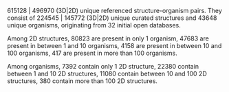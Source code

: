 615128 | 496970 (3D|2D) unique referenced structure-organism pairs. 
 They consist of 
 224545 | 145772 (3D|2D) unique curated structures and 
 43648 unique organisms,
 originating from 
 32 initial open databases. 
 
 Among 2D structures, 
 80823 are present in only 1 organism, 
 47683 are present in between 1 and 10 organisms, 
 4158 are present in between 10 and 100 organisms, 
 417 are present in more than 100 organisms. 
 
 Among organisms, 
 7392 contain only 1 2D structure, 
 22380 contain between 1 and 10 2D structures, 
 11080 contain between 10 and 100 2D structures, 
 380 contain more than 100 2D structures. 

